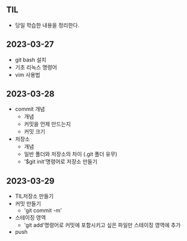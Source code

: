 ##  TIL
- 당일 학습한 내용을 정리한다. 
## 2023-03-27
- git bash 설치
- 기초 리눅스 명령어
- vim 사용법

## 2023-03-28
- commit 개념
    - 개념
    - 커밋을 언제 만드는지 
    - 커밋 크기
- 저장소 
    - 개념
    - 일반 폴더와 저장소의 차이 (.git 폴더 유무)
    - '$git init'명령어로 저장소 만들기 

## 2023-03-29
- TIL저장소 만들기
- 커밋 만들기 
   - 'git commit -m'
- 스테이징 영역
   - 'git add'명령어로 커밋에 포함시키고 싶은 파일만 스테이징 영역에 추가 
- push
